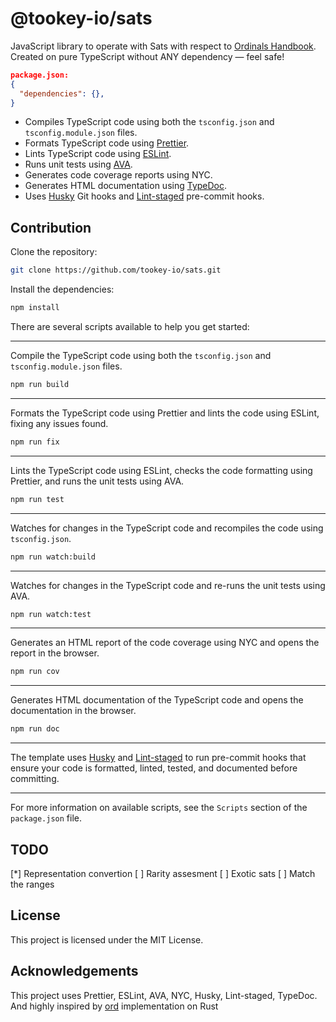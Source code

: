 # @tookey-io/sats

JavaScript library to operate with Sats with respect to [Ordinals Handbook](https://docs.ordinals.com/).
Created on pure TypeScript without ANY dependency — feel safe! 

```json
package.json:
{
  "dependencies": {},
}
```

- Compiles TypeScript code using both the `tsconfig.json` and `tsconfig.module.json` files.
- Formats TypeScript code using [Prettier](https://prettier.io).
- Lints TypeScript code using [ESLint](https://eslint.org).
- Runs unit tests using [AVA](https://github.com/avajs/ava).
- Generates code coverage reports using NYC.
- Generates HTML documentation using [TypeDoc](https://typedoc.org).
- Uses [Husky](https://github.com/typicode/husky) Git hooks and [Lint-staged](https://github.com/okonet/lint-staged) pre-commit hooks.

## Contribution

Clone the repository:
```bash
git clone https://github.com/tookey-io/sats.git
```

Install the dependencies:

```bash
npm install
```

There are several scripts available to help you get started:

---

Compile the TypeScript code using both the `tsconfig.json` and `tsconfig.module.json` files.

```bash
npm run build
```

---

Formats the TypeScript code using Prettier and lints the code using ESLint, fixing any issues found.

```bash
npm run fix
```

---

Lints the TypeScript code using ESLint, checks the code formatting using Prettier, and runs the unit tests using AVA.

```bash
npm run test
```

---

Watches for changes in the TypeScript code and recompiles the code using `tsconfig.json`.

```bash
npm run watch:build
```

---

Watches for changes in the TypeScript code and re-runs the unit tests using AVA.

```bash
npm run watch:test
```

---

Generates an HTML report of the code coverage using NYC and opens the report in the browser.

```bash
npm run cov
```

---

Generates HTML documentation of the TypeScript code and opens the documentation in the browser.

```bash
npm run doc
```

---

The template uses [Husky](https://github.com/typicode/husky) and [Lint-staged](https://github.com/okonet/lint-staged) to run pre-commit hooks that ensure your code is formatted, linted, tested, and documented before committing.

---

For more information on available scripts, see the `Scripts` section of the `package.json` file.

## TODO

[*] Representation convertion
[ ] Rarity assesment
[ ] Exotic sats
[ ] Match the ranges

## License

This project is licensed under the MIT License.

## Acknowledgements

This project uses Prettier, ESLint, AVA, NYC, Husky, Lint-staged, TypeDoc. And highly inspired by [ord](https://github.com/ordinals/ord) implementation on Rust 
